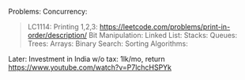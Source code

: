 Problems:
Concurrency: 
  >LC1114: Printing 1,2,3: https://leetcode.com/problems/print-in-order/description/
Bit Manipulation: 
Linked List: 
Stacks: 
Queues: 
Trees: 
Arrays: 
Binary Search: 
Sorting Algorithms: 

Later:
Investment in India w/o tax: 1lk/mo, return
https://www.youtube.com/watch?v=P7lchcHSPYk